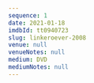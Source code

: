 ```yaml
---
sequence: 1
date: 2021-01-18
imdbId: tt0940723
slug: linkeroever-2008
venue: null
venueNotes: null
medium: DVD
mediumNotes: null
---
```


